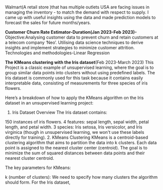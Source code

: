Walmart(A retail store )that has multiple outlets USA are facing issues in managing the inventory - to match the demand with respect to supply.
I came up with useful insights using the data and made prediction models to forecast the sales for future months/years.

**Customer Churn Rate Estimator-Duration(Jan 2023-Feb 2023)-**
Objective:Analysing customer data to prevent churn and retain customers at a telecom company ‘Neo’. Utilising data science techniques to derive insights and implement strategies to minimize customer attrition.
Technologies and methodologies-Linear Regression

**The KMeans clustering with the Iris dataset**(Feb 2023-March 2023)
This Project is a classic example of unsupervised learning, where the goal is to group similar data points into clusters without using predefined labels. The Iris dataset is commonly used for this task because it contains easily interpretable data, consisting of measurements for three species of iris flowers.

Here’s a breakdown of how to apply the KMeans algorithm on the Iris dataset in an unsupervised learning project:

1. Iris Dataset Overview
The Iris dataset contains:

150 instances of iris flowers.
4 features: sepal length, sepal width, petal length, and petal width.
3 species: Iris setosa, Iris versicolor, and Iris virginica (though in unsupervised learning, we won't use these labels directly for training).
2. KMeans Clustering
KMeans is a centroid-based clustering algorithm that aims to partition the data into k clusters. Each data point is assigned to the nearest cluster center (centroid). The goal is to minimize the sum of squared distances between data points and their nearest cluster centroid.

The key parameters for KMeans:

k (number of clusters): We need to specify how many clusters the algorithm should form. For the Iris dataset, 


